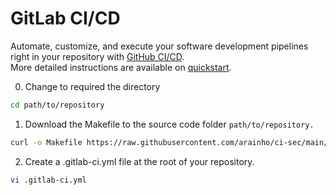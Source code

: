 # GitLab CI/CD

Automate, customize, and execute your software development pipelines right in your repository with [GitHub CI/CD](https://docs.gitlab.com/ee/ci/).  
More detailed instructions are available on [quickstart](https://docs.gitlab.com/ee/ci/quick_start/).

0. Change to required the directory
```bash
cd path/to/repository
```

1. Download the Makefile to the source code folder `path/to/repository.`
```bash
curl -o Makefile https://raw.githubusercontent.com/arainho/ci-sec/main/Makefile
```

2. Create a .gitlab-ci.yml file at the root of your repository.
```bash
vi .gitlab-ci.yml
```

